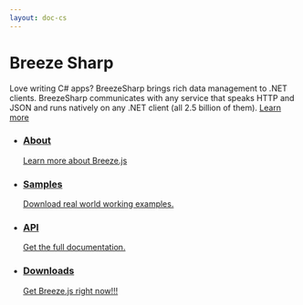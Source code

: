 ```yaml
---
layout: doc-cs
---
```


# Breeze Sharp

Love writing C# apps? BreezeSharp brings rich data management to .NET clients. BreezeSharp communicates 
with any service that speaks HTTP and JSON and runs natively on any .NET client (all 2.5 billion of them).
[Learn more](/doc-cs/features)

<ul class="learn-cards">
  <li class="learn-card">
    <a href="/breeze-sharp/about" class="learn-card__inner">
    <span class="icon icons-about"></span>
    <h3 class="learn-card__title">About</h3>
      <p>Learn more about Breeze.js</p>
    </a>
  </li>

  <li class="learn-card">
    <a href="/breeze-sharp/samples" class="learn-card__inner">
      <span class="icon icons-samples"></span>
      <h3 class="learn-card__title">Samples</h3>
      <p>Download real world working examples.</p>
    </a>
  </li>

  <li class="learn-card">
    <a href="/breeze-sharp-api/index.html" class="learn-card__inner">
      <span class="icon icons-api"></span>
      <h3 class="learn-card__title">API</h3>
      <p>Get the full documentation.</p>
    </a>
  </li>

  <li class="learn-card">
    <a href="/breeze-sharp/download" class="learn-card__inner">
      <span class="icon icons-download"></span>
      <h3 class="learn-card__title">Downloads</h3>
      <p>Get Breeze.js right now!!!</p>
    </a>
  </li>
</ul>